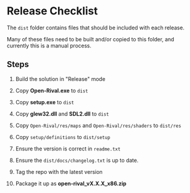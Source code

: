 # Release Checklist

The `dist` folder contains files that should be included with each release.

Many of these files need to be built and/or copied to this folder, and currently this is a manual process.

## Steps

1) Build the solution in "Release" mode

1) Copy **Open-Rival.exe** to `dist`

1) Copy **setup.exe** to `dist`

1) Copy **glew32.dll** and **SDL2.dll** to `dist`

1) Copy `Open-Rival/res/maps` and `Open-Rival/res/shaders` to `dist/res`

1) Copy `setup/definitions` to `dist/setup`

1) Ensure the version is correct in `readme.txt`

1) Ensure the `dist/docs/changelog.txt` is up to date.

1) Tag the repo with the latest version

1) Package it up as **open-rival_vX.X.X_x86.zip**
